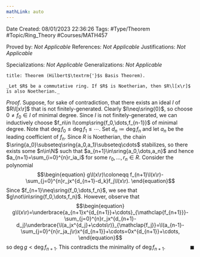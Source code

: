 ```yaml
---
mathLink: auto
---
```


<div class="topSpace"></div>

Date Created: 08/01/2023 22:36:26
Tags: #Type/Theorem #Topic/Ring_Theory #Courses/MATH457

Proved by: _Not Applicable_
References: _Not Applicable_
Justifications: _Not Applicable_

Specializations: _Not Applicable_
Generalizations: _Not Applicable_

``` ad-Theorem
title: Theorem (Hilbert$\textrm{'}$s Basis Theorem).

_Let $R$ be a commutative ring. If $R$ is Noetherian, then $R\l[x\r]$ is also Noetherian._

```

_Proof_. Suppose, for sake of contradiction, that there exists an ideal $I$ of $R\l[x\r]$ that is not finitely-generated. Clearly $I\neq\sring{0}$, so choose $0\neq f_0\in I$ of minimal degree. Since $I$ is not finitely-generated, we can inductively choose $f_n\in I\comp\sring{f_0,\dots,f_{n-1}}$ of minimal degree. Note that $\deg f_0\leq\deg f_1\leq\cdots$. Set $d_n\coloneqq\deg f_n$ and let $a_n$ be the leading coefficient of $f_n$. Since $R$ is Noetherian, the chain $\sring{a_0}\subseteq\sring{a_0,a_1}\subseteq\cdots$ stabilizes, so there exists some $n\in\N$ such that $a_{n+1}\in\sring{a_0,\dots,a_n}$ and hence $a_{n+1}=\sum_{i=0}^{n}r_ia_i$ for some $r_0,\dots,r_n\in R$. Consider the polynomial
$$\begin{equation}
    g\l(x\r)\coloneqq f_{n+1}\l(x\r)-\sum_{j=0}^{n}r_jx^{d_{n+1}-d_k}f_j\l(x\r).
\end{equation}$$
Since $f_{n+1}\neq\sring{f_0,\dots,f_n}$, we see that $g\not\in\sring{f_0,\dots,f_n}$. However, observe that
$$\begin{equation}
    g\l(x\r)=\underbrace{a_{n+1}x^{d_{n+1}}+\cdots}_{\mathclap{f_{n+1}}}-\sum_{j=0}^{n}r_jx^{d_{n+1}-d_j}\underbrace{\l(a_jx^{d_j}+\cdots\r)}_{\mathclap{f_j}}=\l(a_{n-1}-\sum_{j=0}^{n}r_ja_j\r)x^{d_{n+1}}+\cdots=0x^{d_{n+1}}+\cdots,
\end{equation}$$
so $\deg g<\deg f_{n+1}$. This contradicts the minimality of $\deg f_{n+1}$.<span style="float:right;">$\blacksquare$</span>
